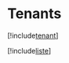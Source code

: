 # Tenants

[!include[tenant](tenants.tenant.autogen.md)]

[!include[liste](tenants.liste.autogen.md)]










































































































































